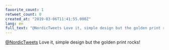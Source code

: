 ```yaml
---
favorite_count: 1
retweet_count: 0
created_at: "2019-03-06T11:41:55.000Z"
lang: en
full_text: "@NordicTweets Love it, simple design but the golden print rocks!"
---
```


[@NordicTweets](https://twitter.com/NordicTweets) Love it, simple design but the
golden print rocks!

